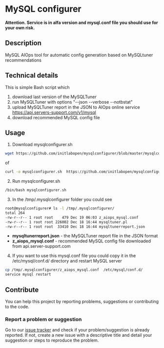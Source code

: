 # MySQL configurer

**Attention. Service is in alfa version and mysql.conf file you should use for your own risk.**

## Description
MySQL AIOps tool for automatic config generation based on MySQLtuner recommendations

## Technical details
This is simple Bash script which
1. download last version of the MySQLTuner
2. run MySQLTuner with options "--json --verbose --notbstat"
3. upload MySQLTuner report in the JSON to AIOps online service https://api.servers-support.com/v1/mysql
4. download recommended MySQL config file

## Usage
1. Download mysqlconfigurer.sh
```bash
wget https://github.com/initlabopen/mysqlconfigurer/blob/master/mysqlconfigurer.sh
```
of 
```bash
curl -o mysqlconfigurer.sh  https://github.com/initlabopen/mysqlconfigurer/blob/master/mysqlconfigurer.sh
```
2. Run mysqlconfigurer.sh
```bash
/bin/bash mysqlconfigurer.sh
```
3. In the /tmp/.mysqlconfigurer folder you could see
```bash
root@mysqlconfigurer# ls -l /tmp/.mysqlconfigurer/
total 264
-rw-r--r-- 1 root root    479 Dec 19 06:03 z_aiops_mysql.conf
-rw-r--r-- 1 root root 226002 Dec 18 16:44 mysqltuner.pl
-rw-r--r-- 1 root root  33410 Dec 18 16:44 mysqltunerreport.json
```
- **mysqltunerreport.json** - the MySQLTuner report file in the JSON format
- **z_aiops_mysql.conf** - recommended MySQL config file downloaded from api.server-support.com

4. If you want to use this mysql.conf file you could copy it in the /etc/mysql/conf.d/ directory and restart MySQL server
```bash
cp /tmp/.mysqlconfigurer/z_aiops_mysql.conf  /etc/mysql/conf.d/
service mysql restart
```

## Contribute

You can help this project by reporting problems, suggestions or contributing to the code.

### Report a problem or suggestion

Go to our [issue tracker](https://github.com/initlabopen/mysqlconfigurer/issues) and check if your problem/suggestion is already reported. If not, create a new issue with a descriptive title and detail your suggestion or steps to reproduce the problem.
